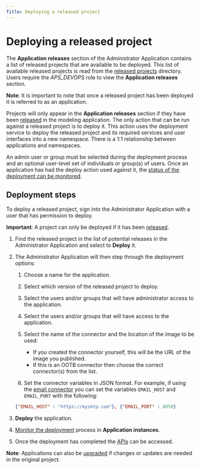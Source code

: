 ```yaml
---
Title: Deploying a released project
--- 
```


# Deploying a released project 
The **Application releases** section of the Administrator Application contains a list of released projects that are available to be deployed. This list of available released projects is read from the [released projects](../modeling/modeling-projects.md#storage) directory. Users require the *APS_DEVOPS* role to view the **Application releases** section.

**Note**: It is important to note that once a released project has been deployed it is referred to as an application. 

Projects will only appear in the **Application releases** section if they have been [released](../../modeling/modeling-projects.md#releasing) in the modeling application. The only action that can be run against a released project is to deploy it. This action uses the deployment service to deploy the released project and its required services and user interfaces into a new namespace. There is a 1:1 relationship between applications and namespaces.

An admin user or group must be selected during the deployment process and an optional user-level set of individuals or group(s) of users. Once an application has had the deploy action used against it, the [status of the deployment can be monitored](../administrator/admin-applications.md).

## Deployment steps
To deploy a released project, sign into the Administrator Application with a user that has permission to deploy. 

**Important**: A project can only be deployed if it has been [released](../../modeling/modeling-projects.md#releasing).

1. Find the released project in the list of potential releases in the Administrator Application and select to **Deploy** it. 
2. The Administrator Application will then step through the deployment options:

	1. Choose a name for the application.
	2. Select which version of the released project to deploy.
	2. Select the users and/or groups that will have administrator access to the application.
	3. Select the users and/or groups that will have access to the application. 
	4. Select the name of the connector and the location of the image to be used:

		* If you created the connector yourself, this will be the URL of the image you 		published.
		* If this is an OOTB connector then choose the correct connector(s) from the list. 

	5. Set the connector variables in JSON format. For example, if using the [email connector](../modeling/modeling-connectors/connectors-ootb/connectors-email.md) you can set the variables `EMAIL_HOST` and `EMAIL_PORT` with the following: 

	```json
	{"EMAIL_HOST" : "https://mysmtp.com"}, {"EMAIL_PORT" : 8050}
	```
	 
3. **Deploy** the application. 
4. [Monitor the deployment](../administrator/admin-applications.md) process in **Application instances**.
5. Once the deployment has completed the [APIs](../apis/README.md) can be accessed.

**Note**: Applications can also be [upgraded](../administrator/admin-upgrade.md) if changes or updates are needed in the original project.